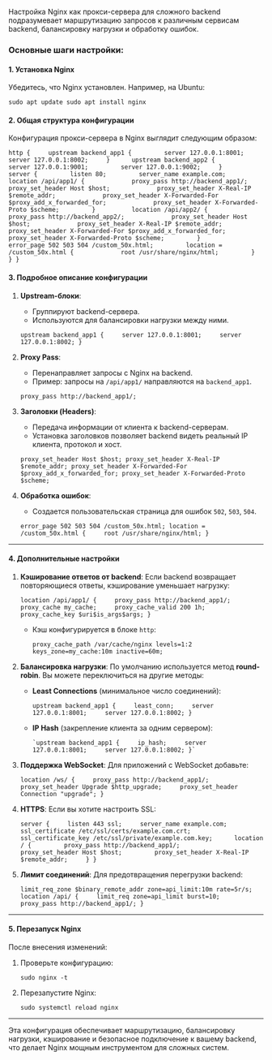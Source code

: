 Настройка Nginx как прокси-сервера для сложного backend подразумевает маршрутизацию запросов к различным сервисам backend, балансировку нагрузки и обработку ошибок.

### Основные шаги настройки:

#### 1. **Установка Nginx**

Убедитесь, что Nginx установлен. Например, на Ubuntu:

`sudo apt update sudo apt install nginx`

#### 2. **Общая структура конфигурации**

Конфигурация прокси-сервера в Nginx выглядит следующим образом:


`http {     upstream backend_app1 {         server 127.0.0.1:8001;         server 127.0.0.1:8002;     }      upstream backend_app2 {         server 127.0.0.1:9001;         server 127.0.0.1:9002;     }      server {         listen 80;         server_name example.com;          location /api/app1/ {             proxy_pass http://backend_app1/;             proxy_set_header Host $host;             proxy_set_header X-Real-IP $remote_addr;             proxy_set_header X-Forwarded-For $proxy_add_x_forwarded_for;             proxy_set_header X-Forwarded-Proto $scheme;         }          location /api/app2/ {             proxy_pass http://backend_app2/;             proxy_set_header Host $host;             proxy_set_header X-Real-IP $remote_addr;             proxy_set_header X-Forwarded-For $proxy_add_x_forwarded_for;             proxy_set_header X-Forwarded-Proto $scheme;         }          error_page 502 503 504 /custom_50x.html;         location = /custom_50x.html {             root /usr/share/nginx/html;         }     } }`

#### 3. **Подробное описание конфигурации**

1. **Upstream-блоки**:
    
    - Группируют backend-сервера.
    - Используются для балансировки нагрузки между ними.
    
    `upstream backend_app1 {     server 127.0.0.1:8001;     server 127.0.0.1:8002; }`
    
2. **Proxy Pass**:
    
    - Перенаправляет запросы с Nginx на backend.
    - Пример: запросы на `/api/app1/` направляются на `backend_app1`.
    
    
    `proxy_pass http://backend_app1/;`
    
3. **Заголовки (Headers)**:
    
    - Передача информации от клиента к backend-серверам.
    - Установка заголовков позволяет backend видеть реальный IP клиента, протокол и хост.
    
       
    `proxy_set_header Host $host; proxy_set_header X-Real-IP $remote_addr; proxy_set_header X-Forwarded-For $proxy_add_x_forwarded_for; proxy_set_header X-Forwarded-Proto $scheme;`
    
4. **Обработка ошибок**:
    
    - Создается пользовательская страница для ошибок `502`, `503`, `504`.
    
    
    `error_page 502 503 504 /custom_50x.html; location = /custom_50x.html {     root /usr/share/nginx/html; }`
    

---

#### 4. **Дополнительные настройки**

1. **Кэширование ответов от backend**: Если backend возвращает повторяющиеся ответы, кэширование уменьшает нагрузку:
    
     
    `location /api/app1/ {     proxy_pass http://backend_app1/;     proxy_cache my_cache;     proxy_cache_valid 200 1h;     proxy_cache_key $uri$is_args$args; }`
    
    - Кэш конфигурируется в блоке `http`:
        
         `proxy_cache_path /var/cache/nginx levels=1:2 keys_zone=my_cache:10m inactive=60m;`
        
2. **Балансировка нагрузки**: По умолчанию используется метод **round-robin**. Вы можете переключиться на другие методы:
    
    - **Least Connections** (минимальное число соединений):
        
        
        `upstream backend_app1 {     least_conn;     server 127.0.0.1:8001;     server 127.0.0.1:8002; }`
        
    - **IP Hash** (закрепление клиента за одним сервером):
        
          `upstream backend_app1 {     ip_hash;     server 127.0.0.1:8001;     server 127.0.0.1:8002; }`
        
3. **Поддержка WebSocket**: Для приложений с WebSocket добавьте:
    
    
    
    `location /ws/ {     proxy_pass http://backend_app1/;     proxy_set_header Upgrade $http_upgrade;     proxy_set_header Connection "upgrade"; }`
    
4. **HTTPS**: Если вы хотите настроить SSL:
    
        
    `server {     listen 443 ssl;     server_name example.com;      ssl_certificate /etc/ssl/certs/example.com.crt;     ssl_certificate_key /etc/ssl/private/example.com.key;      location / {         proxy_pass http://backend_app1/;         proxy_set_header Host $host;         proxy_set_header X-Real-IP $remote_addr;     } }`
    
5. **Лимит соединений**: Для предотвращения перегрузки backend:
    
       
    `limit_req_zone $binary_remote_addr zone=api_limit:10m rate=5r/s; location /api/ {     limit_req zone=api_limit burst=10;     proxy_pass http://backend_app1/; }`
    

---

#### 5. **Перезапуск Nginx**

После внесения изменений:

1. Проверьте конфигурацию:
    
        
    `sudo nginx -t`
    
2. Перезапустите Nginx:
    
    
    `sudo systemctl reload nginx`
    

---

Эта конфигурация обеспечивает маршрутизацию, балансировку нагрузки, кэширование и безопасное подключение к вашему backend, что делает Nginx мощным инструментом для сложных систем.